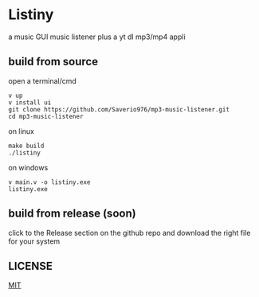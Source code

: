 # Listiny

a music GUI music listener plus a yt dl mp3/mp4 appli

## build from source

open a terminal/cmd
```shell
v up
v install ui
git clone https://github.com/Saverio976/mp3-music-listener.git
cd mp3-music-listener
```
on linux
```shell
make build
./listiny
```
on windows
```shell
v main.v -o listiny.exe
listiny.exe
```

## build from release (soon)
click to the Release section on the github repo and download the right file for your system

## LICENSE
[MIT](LICENSE)
